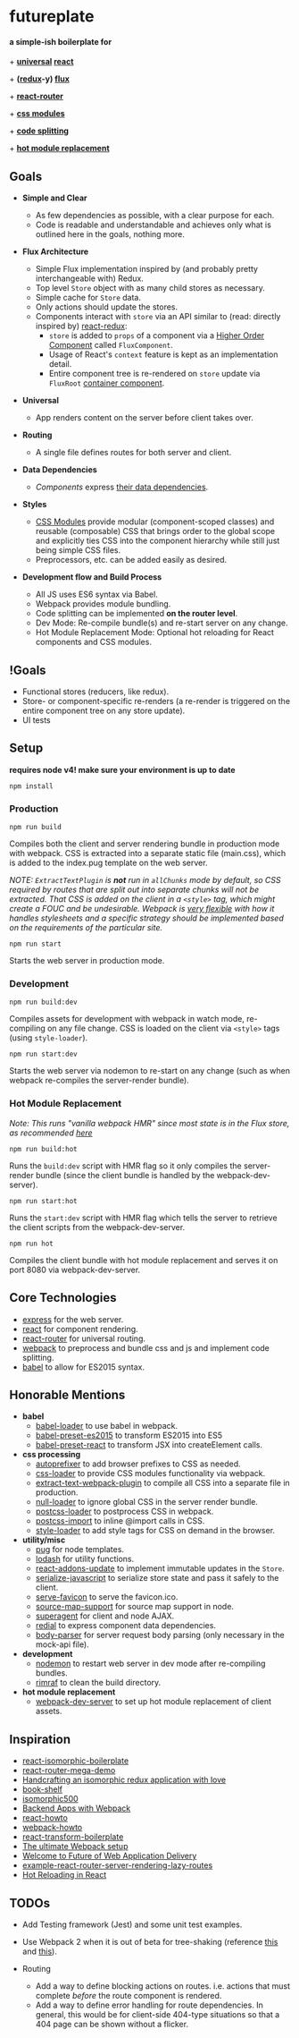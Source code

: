 # futureplate


#### a simple-ish boilerplate for

\+ **[universal](https://medium.com/@mjackson/universal-javascript-4761051b7ae9#.3br8rkdud) [react](https://facebook.github.io/react/)**

\+ **([redux](http://redux.js.org/)-y) [flux](https://facebook.github.io/flux/)**

\+ **[react-router](https://github.com/rackt/react-router)**

\+ **[css modules](http://glenmaddern.com/articles/css-modules)**

\+ **[code splitting](https://webpack.github.io/docs/code-splitting.html)**

\+ **[hot module replacement](https://webpack.github.io/docs/hot-module-replacement.html)**


## Goals

* **Simple and Clear**

    * As few dependencies as possible, with a clear purpose for each.
    * Code is readable and understandable and achieves only what is outlined here in the goals, nothing more.

* **Flux Architecture**

    * Simple Flux implementation inspired by (and probably pretty interchangeable with) Redux.
    * Top level `Store` object with as many child stores as necessary.
    * Simple cache for `Store` data.
    * Only actions should update the stores.
    * Components interact with `store` via an API similar to (read: directly inspired by) [react-redux](https://github.com/reactjs/react-redux):
        * `store` is added to `props` of a component via a [Higher Order Component](https://medium.com/@dan_abramov/mixins-are-dead-long-live-higher-order-components-94a0d2f9e750#.i2s58kg09) called `FluxComponent`.
        * Usage of React's `context` feature is kept as an implementation detail.
        * Entire component tree is re-rendered on `store` update via `FluxRoot` [container component](https://medium.com/@learnreact/container-components-c0e67432e005#.34fk8yv0y).

* **Universal**

    * App renders content on the server before client takes over.

* **Routing**

    * A single file defines routes for both server and client.

* **Data Dependencies**

    * _Components_ express [their data dependencies](https://medium.com/@dbow1234/expressing-data-dependencies-in-react-43a2004e04bc#.6qeddj6cn).

* **Styles**

    * [CSS Modules](https://medium.com/@dbow1234/component-style-b2b8be6931d3) provide modular (component-scoped classes) and reusable (composable) CSS that brings order to the global scope and explicitly ties CSS into the component hierarchy while still just being simple CSS files.
    * Preprocessors, etc. can be added easily as desired.

* **Development flow and Build Process**

    * All JS uses ES6 syntax via Babel.
    * Webpack provides module bundling.
    * Code splitting can be implemented **on the router level**.
    * Dev Mode: Re-compile bundle(s) and re-start server on any change.
    * Hot Module Replacement Mode: Optional hot reloading for React components and CSS modules.


## !Goals

* Functional stores (reducers, like redux).
* Store- or component-specific re-renders (a re-render is triggered on the entire component tree on any store update).
* UI tests


## Setup

**requires node v4! make sure your environment is up to date**

`npm install`


### Production

`npm run build`

Compiles both the client and server rendering bundle in production mode with webpack.
CSS is extracted into a separate static file (main.css), which is added to the index.pug template on the web server.

*NOTE: `ExtractTextPlugin` is __not__ run in `allChunks` mode by default, so CSS required by routes that are split out into separate chunks will not be extracted. That CSS is added on the client in a `<style>` tag, which might create a FOUC and be undesirable. Webpack is [very flexible](https://webpack.github.io/docs/stylesheets.html#separate-css-bundle) with how it handles stylesheets and a specific strategy should be implemented based on the requirements of the particular site.*

`npm run start`

Starts the web server in production mode.


### Development

`npm run build:dev`

Compiles assets for development with webpack in watch mode, re-compiling on any file change.
CSS is loaded on the client via `<style>` tags (using `style-loader`).

`npm run start:dev`

Starts the web server via nodemon to re-start on any change (such as when webpack re-compiles the server-render bundle).


### Hot Module Replacement

*Note: This runs "vanilla webpack HMR" since most state is in the Flux store, as recommended [here](https://github.com/reactjs/redux/pull/1455)*

`npm run build:hot`

Runs the `build:dev` script with HMR flag so it only compiles the server-render bundle (since the client bundle is handled by the webpack-dev-server).

`npm run start:hot`

Runs the `start:dev` script with HMR flag which tells the server to retrieve the client scripts from the webpack-dev-server.

`npm run hot`

Compiles the client bundle with hot module replacement and serves it on port 8080 via webpack-dev-server.


## Core Technologies

* [express](http://expressjs.com/en/index.html) for the web server.
* [react](https://facebook.github.io/react/) for component rendering.
* [react-router](https://github.com/rackt/react-router) for universal routing.
* [webpack](https://webpack.github.io/) to preprocess and bundle css and js and implement code splitting.
* [babel](https://babeljs.io/) to allow for ES2015 syntax.


## Honorable Mentions

* **babel**
   * [babel-loader](https://github.com/babel/babel-loader) to use babel in webpack.
   * [babel-preset-es2015](https://babeljs.io/docs/plugins/preset-es2015/) to transform ES2015 into ES5
   * [babel-preset-react](https://babeljs.io/docs/plugins/preset-react/) to transform JSX into createElement calls.
* **css processing**
   * [autoprefixer](https://github.com/postcss/autoprefixer) to add browser prefixes to CSS as needed.
   * [css-loader](https://github.com/webpack/css-loader) to provide CSS modules functionality via webpack.
   * [extract-text-webpack-plugin](https://github.com/webpack/extract-text-webpack-plugin) to compile all CSS into a separate file in production.
   * [null-loader](https://github.com/webpack/null-loader) to ignore global CSS in the server render bundle.
   * [postcss-loader](https://github.com/postcss/postcss-loader) to postprocess CSS in webpack.
   * [postcss-import](https://github.com/postcss/postcss-import) to inline @import calls in CSS.
   * [style-loader](https://github.com/webpack/style-loader) to add style tags for CSS on demand in the browser.
* **utility/misc**
   * [pug](https://github.com/pugjs/pug) for node templates.
   * [lodash](lodash.com) for utility functions.
   * [react-addons-update](https://facebook.github.io/react/docs/update.html) to implement immutable updates in the `Store`.
   * [serialize-javascript](https://github.com/yahoo/serialize-javascript) to serialize store state and pass it safely to the client.
   * [serve-favicon](https://github.com/expressjs/serve-favicon) to serve the favicon.ico.
   * [source-map-support](https://github.com/evanw/node-source-map-support) for source map support in node.
   * [superagent](http://visionmedia.github.io/superagent/) for client and node AJAX.
   * [redial](https://github.com/markdalgleish/redial) to express component data dependencies.
   * [body-parser](https://github.com/expressjs/body-parser) for server request body parsing (only necessary in the mock-api file).
* **development**
   * [nodemon](https://github.com/remy/nodemon) to restart web server in dev mode after re-compiling bundles.
   * [rimraf](https://github.com/isaacs/rimraf) to clean the build directory.
* **hot module replacement**
   * [webpack-dev-server](http://webpack.github.io/docs/webpack-dev-server.html) to set up hot module replacement of client assets.


## Inspiration

* [react-isomorphic-boilerplate](http://jmfurlott.com/tutorial-setting-up-a-simple-isomorphic-react-app/)
* [react-router-mega-demo](https://github.com/rackt/react-router-mega-demo)
* [Handcrafting an isomorphic redux application with love](https://medium.com/front-end-developers/handcrafting-an-isomorphic-redux-application-with-love-40ada4468af4#.n33zx5ee0)
* [book-shelf](https://github.com/jarsbe/book-shelf/tree/isomorphic)
* [isomorphic500](https://github.com/gpbl/isomorphic500)
* [Backend Apps with Webpack](http://jlongster.com/Backend-Apps-with-Webpack--Part-I)
* [react-howto](https://github.com/petehunt/react-howto)
* [webpack-howto](https://github.com/petehunt/webpack-howto)
* [react-transform-boilerplate](https://github.com/gaearon/react-transform-boilerplate)
* [The ultimate Webpack setup](http://www.christianalfoni.com/articles/2015_04_19_The-ultimate-webpack-setup)
* [Welcome to Future of Web Application Delivery](https://medium.com/@ryanflorence/welcome-to-future-of-web-application-delivery-9750b7564d9f#.fdd6gffgt)
* [example-react-router-server-rendering-lazy-routes](https://github.com/rackt/example-react-router-server-rendering-lazy-routes)
* [Hot Reloading in React](https://medium.com/@dan_abramov/hot-reloading-in-react-1140438583bf#.kkvrddsr5)

## TODOs

* Add Testing framework (Jest) and some unit test examples.
* Use Webpack 2 when it is out of beta for tree-shaking (reference [this](https://medium.com/modus-create-front-end-development/webpack-2-tree-shaking-configuration-9f1de90f3233#.6wcj8n812) and [this](http://www.2ality.com/2015/12/webpack-tree-shaking.html)).
* Routing

    * Add a way to define blocking actions on routes. i.e. actions that must complete *before* the route component is rendered.  
    * Add a way to define error handling for route dependencies. In general, this would be for client-side 404-type situations so that a 404 page can be shown without a flicker.

